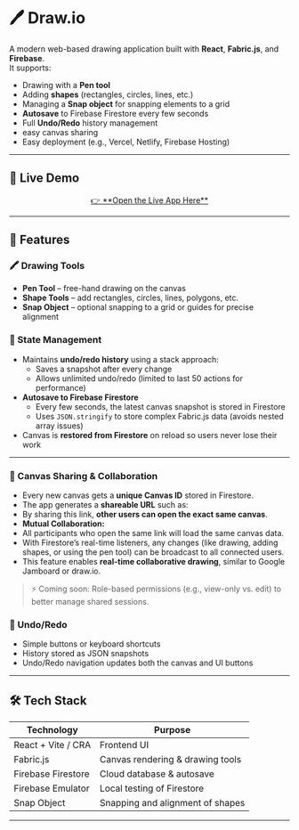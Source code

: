# 🖊️ Draw.io

A modern web-based drawing application built with **React**, **Fabric.js**, and **Firebase**.  
It supports:
- Drawing with a **Pen tool**
- Adding **shapes** (rectangles, circles, lines, etc.)
- Managing a **Snap object** for snapping elements to a grid
- **Autosave** to Firebase Firestore every few seconds
- Full **Undo/Redo** history management
- easy canvas sharing
- Easy deployment (e.g., Vercel, Netlify, Firebase Hosting)

---

## 🚀 Live Demo
<div align="center">
  <!-- Replace the URL below with your deployed hosting link -->
  <a href="https://drawio-a622c.web.app" target="_blank">
    👉 **Open the Live App Here**
  </a>
</div>

---

## 📐 Features
### 🖍️ Drawing Tools
- **Pen Tool** – free-hand drawing on the canvas
- **Shape Tools** – add rectangles, circles, lines, polygons, etc.
- **Snap Object** – optional snapping to a grid or guides for precise alignment

### 📜 State Management
- Maintains **undo/redo history** using a stack approach:
  - Saves a snapshot after every change
  - Allows unlimited undo/redo (limited to last 50 actions for performance)
- **Autosave to Firebase Firestore**
  - Every few seconds, the latest canvas snapshot is stored in Firestore
  - Uses `JSON.stringify` to store complex Fabric.js data (avoids nested array issues)
- Canvas is **restored from Firestore** on reload so users never lose their work

---

### 🔗 Canvas Sharing & Collaboration
- Every new canvas gets a **unique Canvas ID** stored in Firestore.
- The app generates a **shareable URL** such as:
- By sharing this link, **other users can open the exact same canvas**.
- **Mutual Collaboration:**  
- All participants who open the same link will load the same canvas data.
- With Firestore’s real-time listeners, any changes (like drawing, adding shapes, or using the pen tool) can be broadcast to all connected users.
- This feature enables **real-time collaborative drawing**, similar to Google Jamboard or draw.io.

> ⚡️ Coming soon: Role-based permissions (e.g., view-only vs. edit) to better manage shared sessions.


### 🔄 Undo/Redo
- Simple buttons or keyboard shortcuts
- History stored as JSON snapshots
- Undo/Redo navigation updates both the canvas and UI buttons

---

## 🛠️ Tech Stack
| Technology     | Purpose                         |
|----------------|---------------------------------|
| React + Vite / CRA | Frontend UI                 |
| Fabric.js      | Canvas rendering & drawing tools|
| Firebase Firestore | Cloud database & autosave  |
| Firebase Emulator | Local testing of Firestore   |
| Snap Object    | Snapping and alignment of shapes|

---
